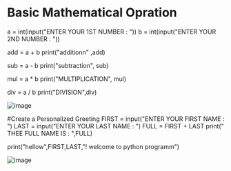 # Basic Mathematical Opration
a = int(input("ENTER YOUR 1ST NUMBER : "))
b = int(input("ENTER YOUR 2ND NUMBER : ")) 

add = a + b
print("additionn" ,add)

sub = a - b 
print("subtraction", sub)

mul =  a * b 
print("MULTIPLICATION", mul)

div = a / b
print("DIVISION",div)






![image](https://github.com/user-attachments/assets/d94ec642-1c43-45d1-826c-85f6a4d4f181)





#Create a Personalized Greeting
FIRST = input("ENTER YOUR FIRST NAME : ")
LAST = input("ENTER YOUR LAST NAME : ")
FULL = FIRST + LAST 
print(" THEE FULL NAME IS : ",FULL)

print("hellow",FIRST,LAST,"! welcome to python programm")





![image](https://github.com/user-attachments/assets/74220717-b4fc-47af-a94f-386f25a9f7e2)

